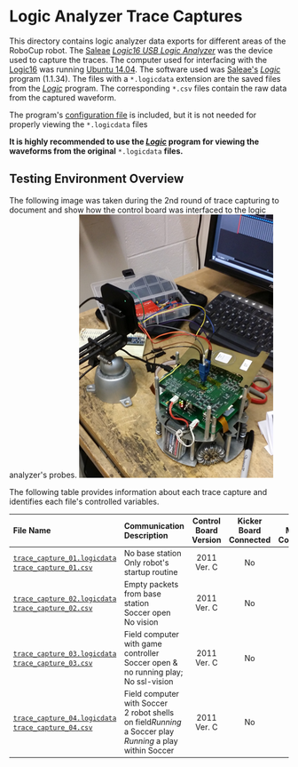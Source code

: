 # Logic Analyzer Trace Captures

This directory contains logic analyzer data exports for different areas of the RoboCup robot. The [Saleae](https://www.saleae.com/) [*Logic16 USB Logic Analyzer*](https://www.sparkfun.com/products/retired/10989) was the device used to capture the traces. The computer used for interfacing with the [Logic16](https://www.sparkfun.com/products/retired/10989) was running [Ubuntu 14.04](http://www.ubuntu.com/download/desktop). The software used was [Saleae's](https://www.saleae.com/) [*Logic*](https://www.saleae.com/downloads) program (1.1.34). The files with a `*.logicdata` extension are the saved files from the [*Logic*](https://www.saleae.com/downloads) program. The corresponding `*.csv` files contain the raw data from the captured waveform.

The program's [configuration file](./program_settings.logicsettings) is included, but it is not needed for properly viewing the `*.logicdata` files

**It is highly recommended to use the [*Logic*](https://www.saleae.com/downloads) program for viewing the waveforms from the original** `*.logicdata` **files.**

## Testing Environment Overview

The following image was taken during the 2nd round of trace capturing to document and show how the control board was interfaced to the logic analyzer's probes.
![Testing setup](./test_setup.png)

The following table provides information about each trace capture and identifies each file's controlled variables.

| File Name | Communication Description | Control Board Version  | Kicker Board Connected | Drive Motors Connected | Dribbler Motor Connected | Ball Sensor Connected | Sampling Frequency | Duration |
| :---------------------|:--------------------------------------------------|:-------------------:|:-----------:|:----------:|:-----------:|:-----------:|:-----------:|:-----------:|
| [`trace_capture_01.logicdata`](./trace_capture_01.logicdata)<br>[`trace_capture_01.csv`](./trace_capture_01.csv) | No base station<br> Only robot's startup routine | 2011 Ver. C | No | No | No | No | 40MHz | 3 sec. |
| [`trace_capture_02.logicdata`](./trace_capture_02.logicdata)<br>[`trace_capture_02.csv`](./trace_capture_02.csv) | Empty packets from base station<br> Soccer open<br> No vision | 2011 Ver. C | No | No | No | No | 50MHz | 10 sec. |
| [`trace_capture_03.logicdata`](./trace_capture_03.logicdata)<br>[`trace_capture_03.csv`](./trace_capture_03.csv) | Field computer with game controller<br>Soccer open & no running play; No ssl-vision | 2011 Ver. C | No | No | No | No | 50MHz | 10 sec. |
| [`trace_capture_04.logicdata`](./trace_capture_04.logicdata)<br>[`trace_capture_04.csv`](./trace_capture_04.csv) | Field computer with Soccer<br> 2 robot shells on field*Running* a Soccer play<br> *Running* a play within Soccer | 2011 Ver. C | No | No | No | No | 50MHz | 10 sec. |